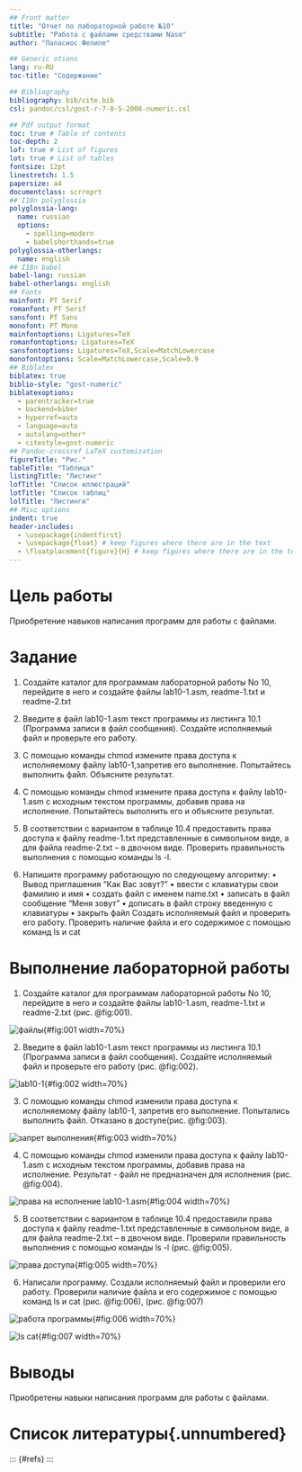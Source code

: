 ```yaml
---
## Front matter
title: "Отчет по лабораторной работе №10"
subtitle: "Работа с файлами средствами Nasm"
author: "Паласиос Фелипе"

## Generic otions
lang: ru-RU
toc-title: "Содержание"

## Bibliography
bibliography: bib/cite.bib
csl: pandoc/csl/gost-r-7-0-5-2008-numeric.csl

## Pdf output format
toc: true # Table of contents
toc-depth: 2
lof: true # List of figures
lot: true # List of tables
fontsize: 12pt
linestretch: 1.5
papersize: a4
documentclass: scrreprt
## I18n polyglossia
polyglossia-lang:
  name: russian
  options:
	- spelling=modern
	- babelshorthands=true
polyglossia-otherlangs:
  name: english
## I18n babel
babel-lang: russian
babel-otherlangs: english
## Fonts
mainfont: PT Serif
romanfont: PT Serif
sansfont: PT Sans
monofont: PT Mono
mainfontoptions: Ligatures=TeX
romanfontoptions: Ligatures=TeX
sansfontoptions: Ligatures=TeX,Scale=MatchLowercase
monofontoptions: Scale=MatchLowercase,Scale=0.9
## Biblatex
biblatex: true
biblio-style: "gost-numeric"
biblatexoptions:
  - parentracker=true
  - backend=biber
  - hyperref=auto
  - language=auto
  - autolang=other*
  - citestyle=gost-numeric
## Pandoc-crossref LaTeX customization
figureTitle: "Рис."
tableTitle: "Таблица"
listingTitle: "Листинг"
lofTitle: "Список иллюстраций"
lotTitle: "Список таблиц"
lolTitle: "Листинги"
## Misc options
indent: true
header-includes:
  - \usepackage{indentfirst}
  - \usepackage{float} # keep figures where there are in the text
  - \floatplacement{figure}{H} # keep figures where there are in the text
---
```


# Цель работы

Приобретение навыков написания программ для работы с файлами.

# Задание

1. Создайте каталог для программам лабораторной работы No 10, перейдите в него и создайте файлы lab10-1.asm, readme-1.txt и readme-2.txt

2. Введите в файл lab10-1.asm текст программы из листинга 10.1 (Программа записи в файл сообщения). Создайте исполняемый файл и проверьте его работу.

3. С помощью команды chmod измените права доступа к исполняемому файлу lab10-1,запретив его выполнение. Попытайтесь выполнить файл. Объясните результат.

4. С помощью команды chmod измените права доступа к файлу lab10-1.asm с исходным текстом программы, добавив права на исполнение. Попытайтесь выполнить его и объясните результат.

5. В соответствии с вариантом в таблице 10.4 предоставить права доступа к файлу readme-1.txt представленные в символьном виде, а для файла readme-2.txt – в двочном виде. Проверить правильность выполнения с помощью команды ls -l.

6. Напишите программу работающую по следующему алгоритму:
• Вывод приглашения “Как Вас зовут?”
• ввести с клавиатуры свои фамилию и имя
• создать файл с именем name.txt
• записать в файл сообщение “Меня зовут”
• дописать в файл строку введенную с клавиатуры
• закрыть файл
Создать исполняемый файл и проверить его работу. Проверить наличие файла и его содержимое с помощью команд ls и cat
 
# Выполнение лабораторной работы

1. Создайте каталог для программам лабораторной работы No 10, перейдите в него и создайте файлы lab10-1.asm, readme-1.txt и readme-2.txt (рис. @fig:001).

![файлы](image/1.jpg){#fig:001 width=70%}
 
2. Введите в файл lab10-1.asm текст программы из листинга 10.1 (Программа записи в файл сообщения). Создайте исполняемый файл и проверьте его работу (рис. @fig:002).

![lab10-1](image/2.jpg){#fig:002 width=70%}

3. С помощью команды chmod изменили права доступа к исполняемому файлу lab10-1, запретив его выполнение. Попытались выполнить файл. Отказано в доступе(рис. @fig:003).

![запрет выполнения](image/3.jpg){#fig:003 width=70%}

4. С помощью команды chmod изменили права доступа к файлу lab10-1.asm с исходным текстом программы, добавив права на исполнение. Результат - файл не предназначен для исполнения (рис. @fig:004).

![права на исполнение lab10-1.asm](image/4.jpg){#fig:004 width=70%}

5. В соответствии с вариантом в таблице 10.4 предоставили права доступа к файлу readme-1.txt представленные в символьном виде, а для файла readme-2.txt – в двочном виде. Проверили правильность выполнения с помощью команды ls -l (рис. @fig:005).

![права доступа](image/5.jpg){#fig:005 width=70%}

6. Написали программу. Создали исполняемый файл и проверили его работу. Проверили наличие файла и его содержимое с помощью команд ls и cat
(рис. @fig:006), (рис. @fig:007)

![работа программы](image/6.1.jpg){#fig:006 width=70%}

![ls cat](image/6.2.jpg){#fig:007 width=70%}

# Выводы

Приобретены навыки написания программ для работы с файлами.

# Список литературы{.unnumbered}

::: {#refs}
:::
